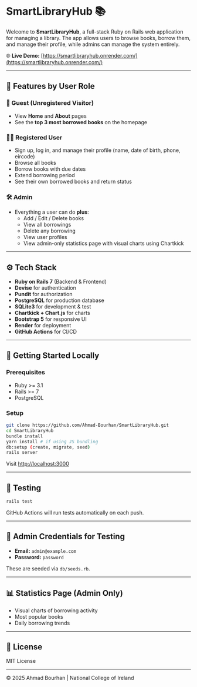 # SmartLibraryHub 📚

Welcome to **SmartLibraryHub**, a full-stack Ruby on Rails web application for managing a library. The app allows users to browse books, borrow them, and manage their profile, while admins can manage the system entirely.

🌐 **Live Demo:** [https://smartlibraryhub.onrender.com/](https://smartlibraryhub.onrender.com/)

---

## 🔑 Features by User Role

### 👤 Guest (Unregistered Visitor)
- View **Home** and **About** pages
- See the **top 3 most borrowed books** on the homepage

### 🧑‍💻 Registered User
- Sign up, log in, and manage their profile (name, date of birth, phone, eircode)
- Browse all books
- Borrow books with due dates
- Extend borrowing period
- See their own borrowed books and return status

### 🛠️ Admin
- Everything a user can do **plus**:
  - Add / Edit / Delete books
  - View all borrowings
  - Delete any borrowing
  - View user profiles
  - View admin-only statistics page with visual charts using Chartkick

---

## ⚙️ Tech Stack
- **Ruby on Rails 7** (Backend & Frontend)
- **Devise** for authentication
- **Pundit** for authorization
- **PostgreSQL** for production database
- **SQLite3** for development & test
- **Chartkick + Chart.js** for charts
- **Bootstrap 5** for responsive UI
- **Render** for deployment
- **GitHub Actions** for CI/CD

---

## 🚀 Getting Started Locally

### Prerequisites
- Ruby >= 3.1
- Rails >= 7
- PostgreSQL

### Setup
```bash
git clone https://github.com/Ahmad-Bourhan/SmartLibraryHub.git
cd SmartLibraryHub
bundle install
yarn install # if using JS bundling
db:setup (create, migrate, seed)
rails server
```
Visit [http://localhost:3000](http://localhost:3000)

---

## 🧪 Testing
```bash
rails test
```

GitHub Actions will run tests automatically on each push.

---

## 👤 Admin Credentials for Testing
- **Email:** `admin@example.com`
- **Password:** `password`

These are seeded via `db/seeds.rb`.

---

## 📊 Statistics Page (Admin Only)
- Visual charts of borrowing activity
- Most popular books
- Daily borrowing trends

---

## 📎 License
MIT License

---

© 2025 Ahmad Bourhan | National College of Ireland
